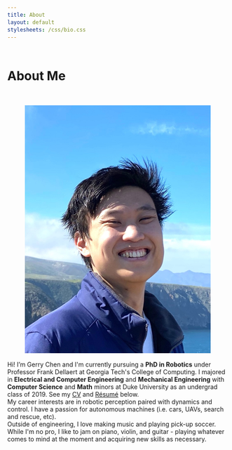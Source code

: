 ```yaml
---
title: About
layout: default
stylesheets: /css/bio.css
---
```


<div class="wrapper" markdown="true">

<h1 id="home-page" style="margin-top: 64px;">About Me</h1>

<br/>

<section class="bio">
  <div class="biopic"> <figure class="imagefig">
    <a href="channel_islands.jpg"><img src="/about/bioPic.jpeg" alt="PICTURE OF GERRY" /></a>
  </figure> </div>

  <div class="content">
  <div class="biotext"> 
    Hi! I’m Gerry Chen and I'm currently pursuing a <b>PhD in Robotics</b> under Professor Frank Dellaert at Georgia Tech's College of Computing.  I majored in <b>Electrical and Computer Engineering</b> and <b>Mechanical Engineering</b> with <b>Computer Science</b> and <b>Math</b> minors at Duke University as an undergrad class of 2019.  See my <a href="/CV/GerryChen_CV.pdf">CV</a> and <a href="/resume/GerryChen_resume.pdf">Résumé</a> below.
  </div>
  <div class="biotext">
    My career interests are in robotic perception paired with dynamics and control.  I have a passion for autonomous machines (i.e. cars, UAVs, search and rescue, etc).
  </div>
  <div class="biotext">
    Outside of engineering, I love making music and playing pick-up soccer.  While I'm no pro, I like to jam on piano, violin, and guitar - playing whatever comes to mind at the moment and acquiring new skills as necessary.
  </div>
  </div>

</section>

</div>

<div class="sidebyside">

<script>if (/Android|webOS|iPhone|iPad|iPod|BlackBerry|BB|PlayBook|IEMobile|Windows Phone|Kindle|Silk|Opera Mini/i.test(navigator.userAgent)) {
      document.write('<div class="pdfdiv"><div class="pdfdesc">CV</div><a href="/CV/GerryChen_CV.pdf" download><img class="pdfimg" src="/CV/CV.png" alt="tap here to view my CV!"/></a></div>')
  }
  else{
    document.write('<div class="pdfdiv"><div class="pdfdesc">CV</div><a href="/CV/GerryChen_CV.pdf"><object class="pdfobj" data="/CV/GerryChen_CV.pdf""></object></a></div>')
  }
  </script>
<script>if (/Android|webOS|iPhone|iPad|iPod|BlackBerry|BB|PlayBook|IEMobile|Windows Phone|Kindle|Silk|Opera Mini/i.test(navigator.userAgent)) {
      document.write('<div class="pdfdiv"><div class="pdfdesc">Résumé</div><a href="/resume/GerryChen_resume.pdf" download><img class="pdfimg" src="/resume/resume.png" alt="tap here to view my resume!"/></a></div>')
  }
  else{
    document.write('<div class="pdfdiv"><div class="pdfdesc">Résumé</div><a href="/resume/GerryChen_resume.pdf"><object class="pdfobj" data="/resume/GerryChen_resume.pdf""></object></a></div>')
  }
  </script>

</div>

<!-- ********** CONTENT *********** -->
